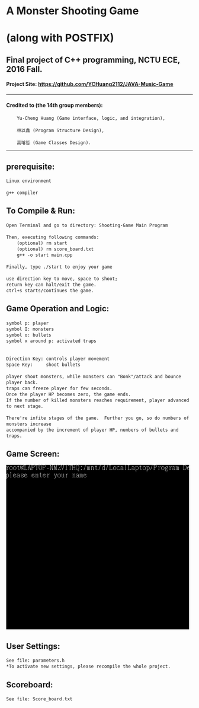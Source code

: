 # A Monster Shooting Game 
# (along with POSTFIX)

## Final project of C++ programming, NCTU ECE, 2016 Fall.

####  Project Site: https://github.com/YCHuang2112/JAVA-Music-Game
----

#### Credited to (the 14th group members): 
		Yu-Cheng Huang (Game interface, logic, and integration), 

		林以鑫 (Program Structure Design),
 
		高璿哲 (Game Classes Design).

-----

## prerequisite:
	Linux environment

	g++ compiler

## To Compile & Run:
	Open Terminal and go to directory: Shooting-Game Main Program

	Then, executing following commands:
		(optional) rm start  
		(optional) rm score_board.txt
		g++ -o start main.cpp
	
	Finally, type ./start to enjoy your game
	
	use direction key to move, space to shoot;
	return key can halt/exit the game.
	ctrl+s starts/continues the game.
	
## Game Operation and Logic:
	symbol p: player
	symbol I: monsters
	symbol o: bullets
	symbol x around p: activated traps
	

	Direction Key: controls player movement
	Space Key:     shoot bullets 
	
	player shoot monsters, while monsters can "Bonk"/attack and bounce player back.
	traps can freeze player for few seconds.
	Once the player HP becomes zero, the game ends.
	If the number of killed monsters reaches requirement, player advanced to next stage.
	
	There're infite stages of the game.  Further you go, so do numbers of monsters increase 
	accompanied by the increment of player HP, numbers of bullets and traps.

## Game Screen:
![screen-gif](./GIF/Screen1.gif)
	
<!-- <img src="./GIF/Screen1.gif" alt="My Project GIF" width="500" height="600"> -->


## User Settings:
	See file: parameters.h
	*To activate new settings, please recompile the whole project.
	
## Scoreboard:
	See file: Score_board.txt
	


	
	


